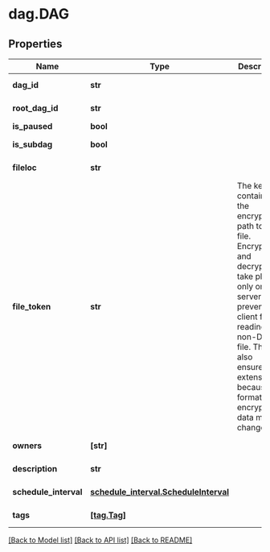 # dag.DAG

## Properties
Name | Type | Description | Notes
------------ | ------------- | ------------- | -------------
**dag_id** | **str** |  | [optional] [readonly] 
**root_dag_id** | **str** |  | [optional] [readonly] 
**is_paused** | **bool** |  | [optional] 
**is_subdag** | **bool** |  | [optional] [readonly] 
**fileloc** | **str** |  | [optional] [readonly] 
**file_token** | **str** | The key containing the encrypted path to the file. Encryption and decryption take place only on the server. This prevents the client from reading an non-DAG file. This also ensures API extensibility, because the format of encrypted data may change.  | [optional] [readonly] 
**owners** | **[str]** |  | [optional] [readonly] 
**description** | **str** |  | [optional] [readonly] 
**schedule_interval** | [**schedule_interval.ScheduleInterval**](ScheduleInterval.md) |  | [optional] [readonly] 
**tags** | [**[tag.Tag]**](Tag.md) |  | [optional] [readonly] 

[[Back to Model list]](../README.md#documentation-for-models) [[Back to API list]](../README.md#documentation-for-api-endpoints) [[Back to README]](../README.md)


